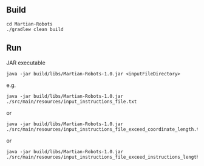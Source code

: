 ## Build
```
cd Martian-Robots 
./gradlew clean build
```
## Run
JAR executable
```
java -jar build/libs/Martian-Robots-1.0.jar <inputFileDirectory>
```
e.g.
```
java -jar build/libs/Martian-Robots-1.0.jar ./src/main/resources/input_instructions_file.txt
```
or
```
java -jar build/libs/Martian-Robots-1.0.jar ./src/main/resources/input_instructions_file_exceed_coordinate_length.txt
```
or
```
java -jar build/libs/Martian-Robots-1.0.jar ./src/main/resources/input_instructions_file_exceed_instructions_length.txt
```

